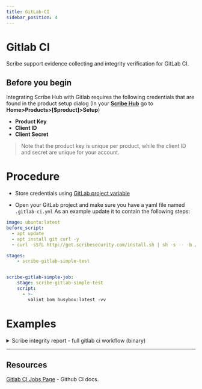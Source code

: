 ```yaml
---
title: GitLab-CI
sidebar_position: 4
---
```


# Gitlab CI
Scribe support evidence collecting and integrity verification for GitLab CI.

## Before you begin
Integrating Scribe Hub with Gitlab requires the following credentials that are found in the product setup dialog (In your **[Scribe Hub](https://prod.hub.scribesecurity.com/ "Scribe Hub Link")** go to **Home>Products>[$product]>Setup**)

* **Product Key**
* **Client ID**
* **Client Secret**

> Note that the product key is unique per product, while the client ID and secret are unique for your account.

# Procedure

* Store credentials using [GitLab  project variable](https://docs.gitlab.com/ee/ci/variables/#add-a-cicd-variable-to-a-project) 

* Open your GitLab project and make sure you have a yaml file named `.gitlab-ci.yml`
As an example update it to contain the following steps:

```yaml
image: ubuntu:latest
before_script:
  - apt update
  - apt install git curl -y
  - curl -sSfL http://get.scribesecurity.com/install.sh | sh -s -- -b /usr/local/bin

stages:
    - scribe-gitlab-simple-test


scribe-gitlab-simple-job:
    stage: scribe-gitlab-simple-test
    script:
      - >-
        valint bom busybox:latest -vv
```

## 
# Examples

<details>
  <summary>  Scribe integrity report - full gitlab ci workflow (binary) </summary>

  ```yaml
  image: ubuntu:latest
  before_script:
    - apt update
    - apt install git curl -y
    - curl -sSfL http://get.scribesecurity.com/install.sh | sh -s -- -b /usr/local/bin

  stages:
      - scribe-gitlab-simple-test

  scribe-gitlab-simple-job:
      tags: [ saas-linux-large-amd64 ]
      stage: scribe-gitlab-simple-test
      script:
        - &lt-
          valint bom dir:mongo-express-scm \
              --context-type gitlab \
              --output-directory ./scribe/valint \
              --product-key $PRODUCT_KEY \
              -E -U $SCRIBE_CLIENT_ID -P $SCRIBE_CLIENT_SECRET \
              --scribe.login-url $SCRIBE_LOGIN_URL --scribe.auth.audience $SCRIBE_AUDIENCE --scribe.url $SCRIBE_URL \
              -vv
        - &lt-
          valint bom mongo-express:1.0.0-alpha.4 \
              --context-type gitlab \
              --output-directory ./scribe/valint \
              --product-key $PRODUCT_KEY \
              -E -U $SCRIBE_CLIENT_ID -P $SCRIBE_CLIENT_SECRET \
              --scribe.login-url $SCRIBE_LOGIN_URL --scribe.auth.audience $SCRIBE_AUDIENCE --scribe.url $SCRIBE_URL \
              -vv
        - &lt-
          valint report \
              --context-type gitlab \
              --product-key $PRODUCT_KEY \
              -U $SCRIBE_CLIENT_ID -P $SCRIBE_CLIENT_SECRET --output-directory scribe/valint \
              --scribe.login-url $SCRIBE_LOGIN_URL --scribe.auth.audience $SCRIBE_AUDIENCE --scribe.url $SCRIBE_URL \
              --timeout 120s \
              -vv

  ```
  
</details>

---

## Resources

[Gitlab CI Jobs Page](https://docs.gitlab.com/ee/ci/) - Github CI docs.
